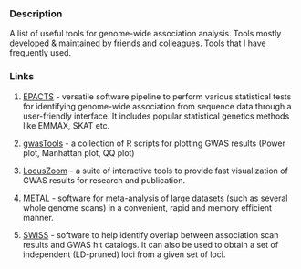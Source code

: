 ### Description
A list of useful tools for genome-wide association analysis. Tools mostly developed &amp; maintained by friends and colleagues. Tools that I have frequently used.

### Links
1. [EPACTS](https://genome.sph.umich.edu/wiki/EPACTS) - versatile software pipeline to perform various statistical tests for identifying genome-wide association from sequence data through a user-friendly interface. It includes popular statistical genetics methods like EMMAX, SKAT etc.

2. [gwasTools](https://github.com/ilarsf/gwasTools) - a collection of R scripts for plotting GWAS results (Power plot, Manhattan plot, QQ plot)

3. [LocusZoom](http://locuszoom.sph.umich.edu/) - a suite of interactive tools to provide fast visualization of GWAS results for research and publication.

4. [METAL](https://genome.sph.umich.edu/wiki/METAL_Documentation) - software for meta-analysis of large datasets (such as several whole genome scans) in a convenient, rapid and memory efficient manner.

5. [SWISS](https://github.com/welchr/swiss) - software to help identify overlap between association scan results and GWAS hit catalogs.
It can also be used to obtain a set of independent (LD-pruned) loci from a given set of loci.

